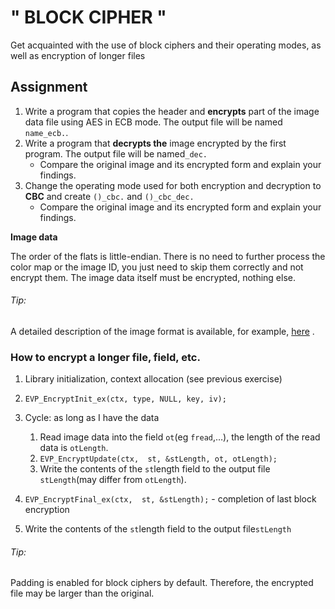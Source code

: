 # " BLOCK CIPHER "

Get acquainted with the use of block ciphers and their operating modes, as well as encryption of longer files

Assignment
------------------------------------------------------------------------------------

1.  Write a program that copies the header and **encrypts** part of the image data file using AES in ECB mode. The output file will be named `name_ecb.`.
2.  Write a program that **decrypts the** image encrypted by the first program. The output file will be named`_dec.`
    -   Compare the original image and its encrypted form and explain your findings.
3.  Change the operating mode used for both encryption and decryption to **CBC** and create `()_cbc.` and `()_cbc_dec.`
    -   Compare the original image and its encrypted form and explain your findings.


**Image data**

The order of the flats is little-endian. There is no need to further process the color map or the image ID, you just need to skip them correctly and not encrypt them. The image data itself must be encrypted, nothing else.

###### Tip:

A detailed description of the image format is available, for example, [here](http://www.paulbourke.net/dataformats/tga/) .

### How to encrypt a longer file, field, etc.

1.  Library initialization, context allocation (see previous exercise)
2.  `EVP_EncryptInit_ex(ctx, type, NULL, key, iv);`
3.  Cycle: as long as I have the data
    1.  Read image data into the field `ot`(eg `fread`,…), the length of the read data is `otLength`.
    2.  `EVP_EncryptUpdate(ctx,  st, &stLength, ot, otLength);`
    3.  Write the contents of the `st`length field to the output file `stLength`(may differ from `otLength`).

4.  `EVP_EncryptFinal_ex(ctx,  st, &stLength);` - completion of last block encryption
5.  Write the contents of the `st`length field to the output file`stLength`

###### Tip:

Padding is enabled for block ciphers by default. Therefore, the encrypted file may be larger than the original.
